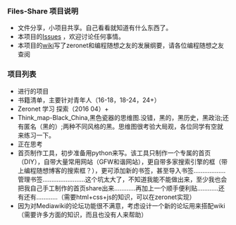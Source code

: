 ### Files-Share 项目说明
* 文件分享，小项目共享。自己看看就知道有什么东西了。
* 本项目的[Issues](https://github.com/am630/am630/issues) ，欢迎讨论任何事情。 
* 本项目的[wiki](https://github.com/am630/am630/wiki)写了zeronet和编程随想之友的发展纲要，请各位编程随想之友查阅

### 项目列表
* 进行的项目
 * 书籍清单，主要针对青年人（16-18，18-24，24+）
 * Zeronet 学习 探索（2016 04）+
 * Think_map-Black_China,黑色瓷器的思维图.没错，黑的，黑历史，黑政治;还有匿名（黑的）;两种不同风格的黑。思维图很考验大局观，各位同学有空就来练习一下。
* 正在思考
 * 首页制作工具，初步准备用python来写。该工具只制作一个专属的首页（DIY），自带大量常用网站（GFW和谐网站），更自带多家搜索引擎的框（带上编程随想博客的搜索框？），更可添加新的书签，甚至导入书签………………管理书签……………………这个坑太大了，不知道我能不能做出来，至少我也会把我自己手工制作的首页share出来…………再加上一个顺手便利贴…………还有还有…………（需要html+css+js的知识，可以在zeronet实现）
 * 因为对Mediawiki的论坛功能很不满意，考虑设计一个新的论坛用来搭配wiki（需要许多方面的知识，而且也没有人来帮助）
